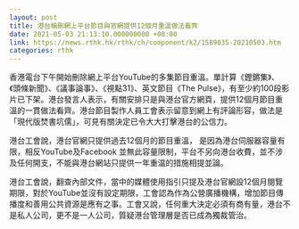 ```yaml
---
layout: post
title: 港台稱刪網上平台節目與官網提供12個月重溫做法看齊
date: 2021-05-03 21:13:10.000000000 +08:00
link: https://news.rthk.hk/rthk/ch/component/k2/1589035-20210503.htm
categories: rthk
---
```


香港電台下午開始刪除網上平台YouTube的多集節目重溫。單計算《鏗鏘集》、《頭條新聞》、《議事論事》、《視點31》、英文節目《The Pulse》，有至少約100段影片已下架。港台發言人表示，有關安排只是與港台官方網頁，提供12個月節目重溫的一貫做法看齊。港台節目製作人員工會表示留意到網上有評論形容，做法是「現代版焚書坑儒」，可見有關決定已令大大打擊港台的公信力。

港台工會說，港台官網只提供過去12個月的節目重溫， 是因為港台伺服器容量有限，相反YouTube及Facebook 並無此容量限制，平台不另向港台收費，並不涉及任何開支，不能與港台網站只提供一年重温的措施相提並論。

港台工會說，翻查內部文件，當中的媒體使用指引只提及港台官網設12個月閱覽期限，對於YouTube並沒有設定期限，工會認為作為公營廣播機構，增加節目傳播度和善用公共資源是應有之事。工會又說，任何重大決定必須有商有量，港台不是私人公司，更不是一人公司，質疑港台管理層是否已成為獨裁管治。
